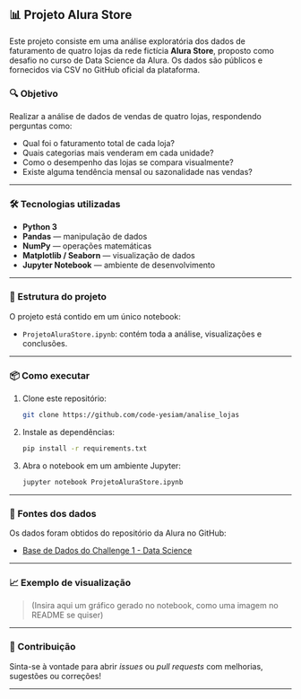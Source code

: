 ## 📊 Projeto Alura Store

Este projeto consiste em uma análise exploratória dos dados de faturamento de quatro lojas da rede fictícia **Alura Store**, proposto como desafio no curso de Data Science da Alura. Os dados são públicos e fornecidos via CSV no GitHub oficial da plataforma.

### 🔍 Objetivo

Realizar a análise de dados de vendas de quatro lojas, respondendo perguntas como:

- Qual foi o faturamento total de cada loja?
- Quais categorias mais venderam em cada unidade?
- Como o desempenho das lojas se compara visualmente?
- Existe alguma tendência mensal ou sazonalidade nas vendas?

---

### 🛠️ Tecnologias utilizadas

- **Python 3**
- **Pandas** — manipulação de dados
- **NumPy** — operações matemáticas
- **Matplotlib / Seaborn** — visualização de dados
- **Jupyter Notebook** — ambiente de desenvolvimento

---

### 📁 Estrutura do projeto

O projeto está contido em um único notebook:

- `ProjetoAluraStore.ipynb`: contém toda a análise, visualizações e conclusões.

---

### 📦 Como executar

1. Clone este repositório:
   ```bash
   git clone https://github.com/code-yesiam/analise_lojas
   ```
2. Instale as dependências:
   ```bash
   pip install -r requirements.txt
   ```
3. Abra o notebook em um ambiente Jupyter:
   ```bash
   jupyter notebook ProjetoAluraStore.ipynb
   ```

---

### 📌 Fontes dos dados

Os dados foram obtidos do repositório da Alura no GitHub:
- [Base de Dados do Challenge 1 - Data Science](https://github.com/alura-es-cursos/challenge1-data-science)

---

### 📈 Exemplo de visualização

> (Insira aqui um gráfico gerado no notebook, como uma imagem no README se quiser)

---

### 🤝 Contribuição

Sinta-se à vontade para abrir *issues* ou *pull requests* com melhorias, sugestões ou correções!

---
